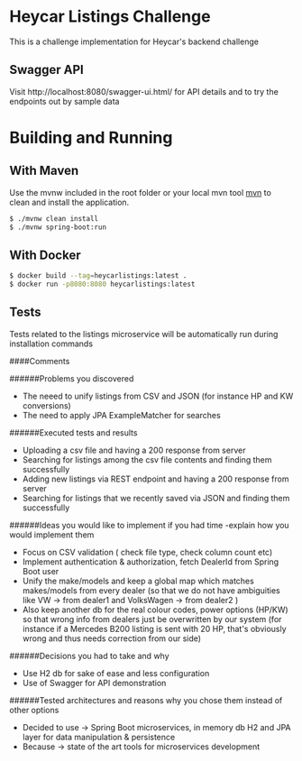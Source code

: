 # Heycar Listings Challenge

This is a challenge implementation for Heycar's backend challenge

## Swagger API

Visit http://localhost:8080/swagger-ui.html/ for API details
and to try the endpoints out by sample data

# Building and Running
## With Maven

Use the mvnw included in the root folder or your local mvn tool  [mvn](https://maven.apache.org/) to clean and install the application.

```bash
$ ./mvnw clean install
$ ./mvnw spring-boot:run
```

## With Docker

```bash
$ docker build --tag=heycarlistings:latest .
$ docker run -p8080:8080 heycarlistings:latest

```

## Tests
Tests related to the listings microservice will be 
automatically run during installation commands

####Comments

######Problems you discovered

- The neeed to unify listings from CSV and JSON (for instance HP and KW conversions)
- The need to apply JPA ExampleMatcher for searches

######Executed tests and results

- Uploading a csv file and having a 200 response from server
- Searching for listings among the csv file contents and finding them successfully
- Adding new listings via REST endpoint and having a 200 response from server
- Searching for listings that we recently saved via JSON and finding them successfully


######Ideas you would like to implement if you had time -explain how you would implement them
- Focus on CSV validation ( check file type, check column count etc)
- Implement authentication & authorization, fetch DealerId from Spring Boot user
- Unify the make/models and keep a global map which matches makes/models from every dealer
  (so that we do not have ambiguities like
  VW -> from dealer1 and
  VolksWagen -> from dealer2 )
- Also keep another db for the real colour codes, power options (HP/KW) so that wrong info from dealers just be overwritten
  by our system (for instance if a Mercedes B200 listing is sent with 20 HP, that's obviously wrong and thus needs correction
  from our side)

######Decisions you had to take and why

- Use H2 db for sake of ease and less configuration
- Use of Swagger for API demonstration

######Tested architectures and reasons why you chose them instead of other options
- Decided to use -> Spring Boot microservices, in memory db H2 and JPA layer for data manipulation & persistence
- Because -> state of the art tools for microservices development